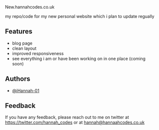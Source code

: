 
New.hannahcodes.co.uk

my repo/code for my new personal website which i plan to update regually 


## Features

- blog page
- clean layout
- improved responsiveness 
- see everything i am or have been working on in one place (coming soon)

  
## Authors

- [@iHannah-01](https://www.github.com/iHannah-01)

  
## Feedback

If you have any feedback, please reach out to me on twitter at https://twitter.com/hannah_codes or at hannah@hannaahcodes.co.uk

  
